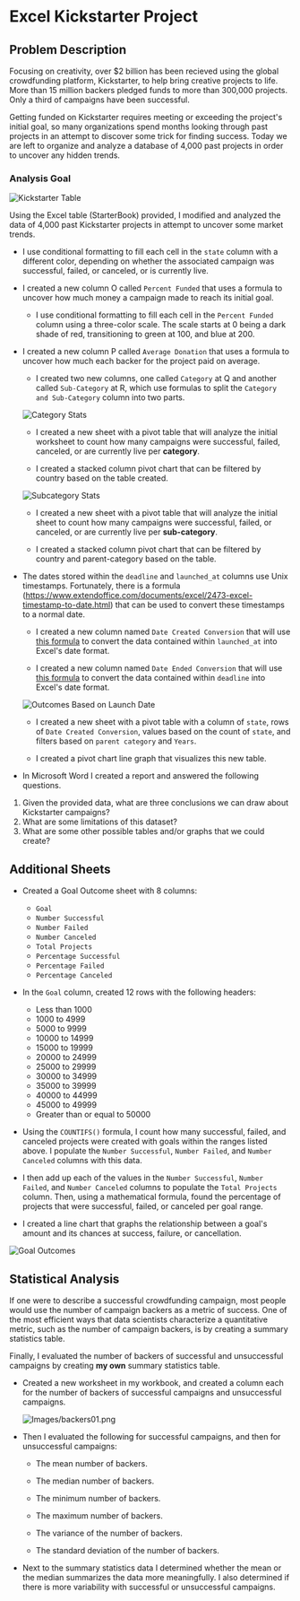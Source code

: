 # Excel Kickstarter Project

## Problem Description

Focusing on creativity, over $2 billion has been recieved using the global crowdfunding platform, Kickstarter, to help bring creative projects to life. More than 15 million backers pledged funds to more than 300,000 projects. Only a third of campaigns have been successful.

Getting funded on Kickstarter requires meeting or exceeding the project's initial goal, so many organizations spend months looking through past projects in an attempt to discover some trick for finding success. Today we are left to organize and analyze a database of 4,000 past projects in order to uncover any hidden trends.

### Analysis Goal

![Kickstarter Table](Images/fullTable.png)

Using the Excel table (StarterBook) provided, I modified and analyzed the data of 4,000 past Kickstarter projects in attempt to uncover some market trends.

- I use conditional formatting to fill each cell in the `state` column with a different color, depending on whether the associated campaign was successful, failed, or canceled, or is currently live.

- I created a new column O called `Percent Funded` that uses a formula to uncover how much money a campaign made to reach its initial goal.

  - I use conditional formatting to fill each cell in the `Percent Funded` column using a three-color scale. The scale starts at 0 being a dark shade of red, transitioning to green at 100, and blue at 200.

- I created a new column P called `Average Donation` that uses a formula to uncover how much each backer for the project paid on average.

  - I created two new columns, one called `Category` at Q and another called `Sub-Category` at R, which use formulas to split the `Category and Sub-Category` column into two parts.

  ![Category Stats](Images/CategoryStats.png)

  - I created a new sheet with a pivot table that will analyze the initial worksheet to count how many campaigns were successful, failed, canceled, or are currently live per **category**.

  - I created a stacked column pivot chart that can be filtered by country based on the table created.

  ![Subcategory Stats](Images/subcategoryStats.png)

  - I created a new sheet with a pivot table that will analyze the initial sheet to count how many campaigns were successful, failed, or canceled, or are currently live per **sub-category**.

  - I created a stacked column pivot chart that can be filtered by country and parent-category based on the table.

- The dates stored within the `deadline` and `launched_at` columns use Unix timestamps. Fortunately, there is a formula (https://www.extendoffice.com/documents/excel/2473-excel-timestamp-to-date.html) that can be used to convert these timestamps to a normal date.

  - I created a new column named `Date Created Conversion` that will use [this formula](https://www.extendoffice.com/documents/excel/2473-excel-timestamp-to-date.html) to convert the data contained within `launched_at` into Excel's date format.

  - I created a new column named `Date Ended Conversion` that will use [this formula](https://www.extendoffice.com/documents/excel/2473-excel-timestamp-to-date.html) to convert the data contained within `deadline` into Excel's date format.

  ![Outcomes Based on Launch Date](Images/LaunchDateOutcomes.png)

  - I created a new sheet with a pivot table with a column of `state`, rows of `Date Created Conversion`, values based on the count of `state`, and filters based on `parent category` and `Years`.

  - I created a pivot chart line graph that visualizes this new table.

- In Microsoft Word I created a report and answered the following questions.

1. Given the provided data, what are three conclusions we can draw about Kickstarter campaigns?
2. What are some limitations of this dataset?
3. What are some other possible tables and/or graphs that we could create?

## Additional Sheets

- Created a Goal Outcome sheet with 8 columns:

  - `Goal`
  - `Number Successful`
  - `Number Failed`
  - `Number Canceled`
  - `Total Projects`
  - `Percentage Successful`
  - `Percentage Failed`
  - `Percentage Canceled`

- In the `Goal` column, created 12 rows with the following headers:

  - Less than 1000
  - 1000 to 4999
  - 5000 to 9999
  - 10000 to 14999
  - 15000 to 19999
  - 20000 to 24999
  - 25000 to 29999
  - 30000 to 34999
  - 35000 to 39999
  - 40000 to 44999
  - 45000 to 49999
  - Greater than or equal to 50000

- Using the `COUNTIFS()` formula, I count how many successful, failed, and canceled projects were created with goals within the ranges listed above. I populate the `Number Successful`, `Number Failed`, and `Number Canceled` columns with this data.

- I then add up each of the values in the `Number Successful`, `Number Failed`, and `Number Canceled` columns to populate the `Total Projects` column. Then, using a mathematical formula, found the percentage of projects that were successful, failed, or canceled per goal range.

- I created a line chart that graphs the relationship between a goal's amount and its chances at success, failure, or cancellation.

![Goal Outcomes](Images/goalOutcomes.png)

## Statistical Analysis

If one were to describe a successful crowdfunding campaign, most people would use the number of campaign backers as a metric of success. One of the most efficient ways that data scientists characterize a quantitative metric, such as the number of campaign backers, is by creating a summary statistics table.

Finally, I evaluated the number of backers of successful and unsuccessful campaigns by creating **my own** summary statistics table.

- Created a new worksheet in my workbook, and created a column each for the number of backers of successful campaigns and unsuccessful campaigns.

  ![Images/backers01.png](Images/backers.png)

- Then I evaluated the following for successful campaigns, and then for unsuccessful campaigns:

  - The mean number of backers.

  - The median number of backers.

  - The minimum number of backers.

  - The maximum number of backers.

  - The variance of the number of backers.

  - The standard deviation of the number of backers.

- Next to the summary statistics data I determined whether the mean or the median summarizes the data more meaningfully. I also determined if there is more variability with successful or unsuccessful campaigns.
